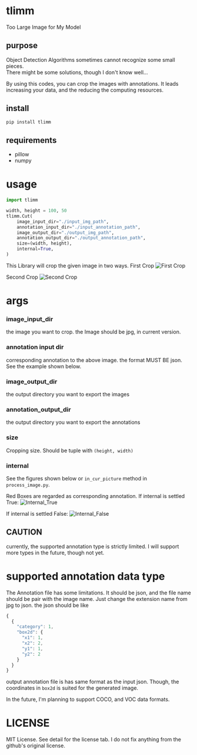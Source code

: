 # tlimm
Too Large Image for My Model

## purpose
Object Detection Algorithms sometimes cannot recognize some small pieces.  
There might be some solutions, though I don't know well...

By using this codes, you can crop the images with annotations.
It leads increasing your data, and the reducing the computing resources.

## install
```bash
pip install tlimm
```

## requirements
- pillow
- numpy


# usage

```python
import tlimm

width, height = 100, 50
tlimm.Cut(
    image_input_dir="./input_img_path",
    annotation_input_dir="./input_annotation_path",
    image_output_dir="./output_img_path",
    annotation_output_dir="./output_annotation_path",
    size=(width, height),
    internal=True,
)
``` 

This Library will crop the given image in two ways.
First Crop
![First Crop](imgs/description_1.png)

Second Crop
![Second Crop](imgs/description_2.png)

# args
### image_input_dir
the image you want to crop.
the Image should be jpg, in current version.

### annotation input dir
corresponding annotation to the above image.
the format MUST BE json.
See the example shown below.

### image_output_dir
the output directory you want to export the images

### annotation_output_dir
the output directory you want to export the annotations

### size
Cropping size.
Should be tuple with `(height, width)`

### internal
See the figures shown below or `in_cur_picture` method in `process_image.py`.

Red Boxes are regarded as corresponding annotation.
If internal is settled True:
![Internal_True](imgs/internal_true.png)

If internal is settled False:
![Internal_False](imgs/internal_false.png)




## CAUTION
currently, the supported annotation type is strictly limited.
I will support more types in the future, though not yet.

# supported annotation data type
The Annotation file has some limitations.
It should be json, and the file name should be pair with the image name.
Just change the extension name from jpg to json.
the json should be like 
```javascript
{
  {
    "category": 1, 
    "box2d": {
      "x1": 1, 
      "x2": 2, 
      "y1": 1, 
      "y2": 2
    }
  }
}
```

output annotation file is has same format as the input json.
Though, the coordinates in `box2d` is suited for the generated image.

In the future, I'm planning to support COCO, and VOC data formats.

# LICENSE
MIT License.
See detail for the license tab.
I do not fix anything from the github's original license.


 
